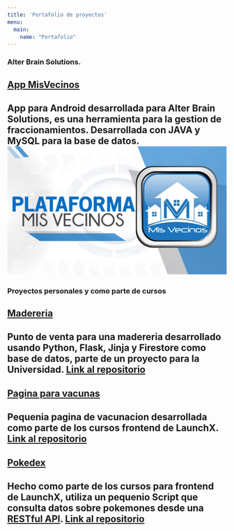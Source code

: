 ```yaml
---
title: 'Portafolio de proyectos'
menu:
  main:
    name: "Portafolio"
---
```


### Alter Brain Solutions.

[App MisVecinos](https://appmisvecinos.com/)
---
App para Android desarrollada para Alter Brain Solutions, es una herramienta para la gestion de fraccionamientos. Desarrollada con JAVA y MySQL para la base de datos.
![imagen](https://raw.githubusercontent.com/JS2202/my_launchx_blog/master/static/images/missveci.jpg)
---

### Proyectos personales y como parte de cursos

[Madereria](https://github.com/JS2202/MadereriaPV)
---
Punto de venta para una madereria desarrollado usando Python, Flask, Jinja y Firestore como base de datos, parte de un proyecto para la Universidad.
[Link al repositorio](https://github.com/JS2202/MadereriaPV)
---

[Pagina para vacunas](https://js2202.github.io/FrontendMissionLaunchX/Semana3/)
---
Pequenia pagina de vacunacion desarrollada como parte de los cursos frontend de LaunchX.
[Link al repositorio](https://github.com/JS2202/MadereriaPV)
---

[Pokedex](https://js2202.github.io/FrontendMissionLaunchX/Semana4/)
---
Hecho como parte de los cursos para frontend de LaunchX, utiliza un pequenio Script que consulta datos sobre pokemones desde una [RESTful API](https://pokeapi.co/).
[Link al repositorio](https://github.com/JS2202/MadereriaPV)
---
